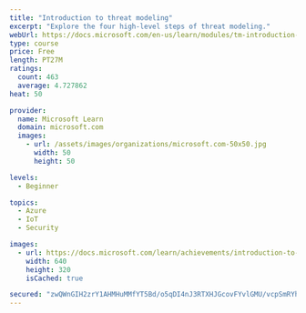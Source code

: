 ```yaml
---
title: "Introduction to threat modeling"
excerpt: "Explore the four high-level steps of threat modeling."
webUrl: https://docs.microsoft.com/en-us/learn/modules/tm-introduction-to-threat-modeling/
type: course
price: Free
length: PT27M
ratings:
  count: 463
  average: 4.727862
heat: 50

provider:
  name: Microsoft Learn
  domain: microsoft.com
  images:
    - url: /assets/images/organizations/microsoft.com-50x50.jpg
      width: 50
      height: 50

levels:
  - Beginner

topics:
  - Azure
  - IoT
  - Security

images:
  - url: https://docs.microsoft.com/learn/achievements/introduction-to-threat-modeling-social.png
    width: 640
    height: 320
    isCached: true

secured: "zwQWnGIH2zrY1AHMHuMMfYT5Bd/o5qDI4nJ3RTXHJGcovFYvlGMU/vcpSmRYhs9V2tMcxlbtzO4vZuQEqIMkJKCmtCu8oIaq4V1fg6CpSCNtxLOI+GFsaw/YXNzD3uQHmOgrV4p5x+GXuqPDjkEyrpoET3LdfAuPSZlGYL7rX6u6r2zZFlnWVPgYASvVESr25CrVB3dI2lcYloRCdNFAM0g6HDS+fv9fSpJbU7KEXVAflY1FMiJl/O1Cjkvz3j1Vnomyu6MhbQer9b8cWvQnm6othZ8eyL7UfPC+0d2lq66gUxHaXsY+oF9D3mgBjD10motR9YrqBLTHkJQXI+LEys1mzeaaDAKA9zUbW+2EWAXZ0az3qEADcgGMDhSBkhJrt+3DdVD9ytj8G+UDAJzFp9y7NTQ2OTlPiRpi8GU/PN4=;GP6yMCcBp2UT24AF72nzXA=="
---
```



